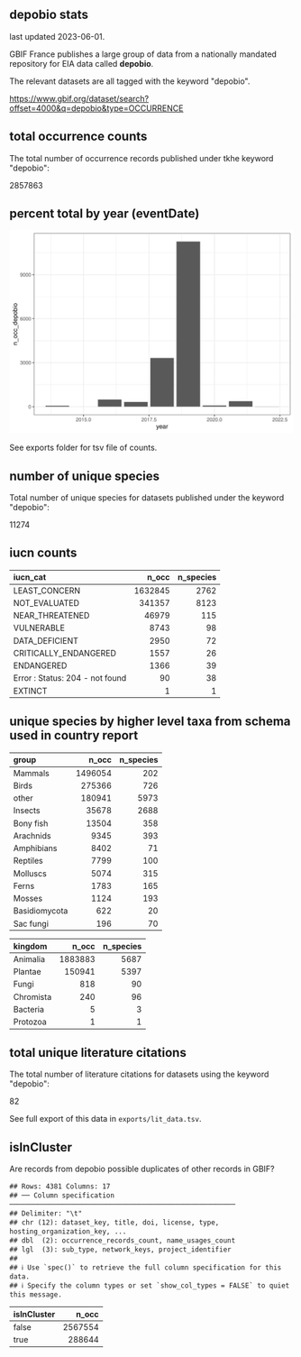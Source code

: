 ## depobio stats

last updated 2023-06-01.

GBIF France publishes a large group of data from a nationally mandated repository for EIA data called **depobio**.

The relevant datasets are all tagged with the keyword "depobio".

<https://www.gbif.org/dataset/search?offset=4000&q=depobio&type=OCCURRENCE>



## total occurrence counts


The total number of occurrence records published under tkhe keyword "depobio":

2857863

## percent total by year (eventDate)





![](https://raw.githubusercontent.com/jhnwllr/depobio-stats/main/plots/occ_by_year.png)

See exports folder for tsv file of counts. 

## number of unique species



Total number of unique species for datasets published under the keyword "depobio":

11274

## iucn counts




|iucn_cat                        |   n_occ| n_species|
|:-------------------------------|-------:|---------:|
|LEAST_CONCERN                   | 1632845|      2762|
|NOT_EVALUATED                   |  341357|      8123|
|NEAR_THREATENED                 |   46979|       115|
|VULNERABLE                      |    8743|        98|
|DATA_DEFICIENT                  |    2950|        72|
|CRITICALLY_ENDANGERED           |    1557|        26|
|ENDANGERED                      |    1366|        39|
|Error : Status: 204 - not found |      90|        38|
|EXTINCT                         |       1|         1|

## unique species by higher level taxa from schema used in country report




|group         |   n_occ| n_species|
|:-------------|-------:|---------:|
|Mammals       | 1496054|       202|
|Birds         |  275366|       726|
|other         |  180941|      5973|
|Insects       |   35678|      2688|
|Bony fish     |   13504|       358|
|Arachnids     |    9345|       393|
|Amphibians    |    8402|        71|
|Reptiles      |    7799|       100|
|Molluscs      |    5074|       315|
|Ferns         |    1783|       165|
|Mosses        |    1124|       193|
|Basidiomycota |     622|        20|
|Sac fungi     |     196|        70|



|kingdom   |   n_occ| n_species|
|:---------|-------:|---------:|
|Animalia  | 1883883|      5687|
|Plantae   |  150941|      5397|
|Fungi     |     818|        90|
|Chromista |     240|        96|
|Bacteria  |       5|         3|
|Protozoa  |       1|         1|

## total unique literature citations



The total number of literature citations for datasets using the keyword "depobio":

82

See full export of this data in `exports/lit_data.tsv`.

## isInCluster

Are records from depobio possible duplicates of other records in GBIF?


```
## Rows: 4381 Columns: 17
## ── Column specification ────────────────────────────────────────────────────────
## Delimiter: "\t"
## chr (12): dataset_key, title, doi, license, type, hosting_organization_key, ...
## dbl  (2): occurrence_records_count, name_usages_count
## lgl  (3): sub_type, network_keys, project_identifier
## 
## ℹ Use `spec()` to retrieve the full column specification for this data.
## ℹ Specify the column types or set `show_col_types = FALSE` to quiet this message.
```



|isInCluster |   n_occ|
|:-----------|-------:|
|false       | 2567554|
|true        |  288644|

<!-- GBIF total for comparison -->

<!-- # ```{r is in cluster gbif total, echo=FALSE,include=TRUE,results='asis'} -->
<!-- rgbif::occ_search(facet="isInCluster",limit=0)$facet$isInCluster %>%  -->
<!-- knitr::kable() -->
<!-- ``` -->

